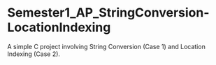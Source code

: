 # Semester1_AP_StringConversion-LocationIndexing
A simple C project involving String Conversion (Case 1) and Location Indexing (Case 2).
